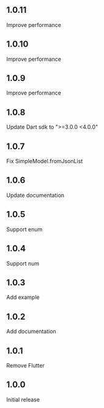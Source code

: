 ## 1.0.11

Improve performance

## 1.0.10

Improve performance

## 1.0.9

Improve performance

## 1.0.8

Update Dart sdk to ">=3.0.0 <4.0.0"

## 1.0.7

Fix SimpleModel.fromJsonList

## 1.0.6

Update documentation

## 1.0.5

Support enum

## 1.0.4

Support num

## 1.0.3

Add example

## 1.0.2

Add documentation

## 1.0.1

Remove Flutter

## 1.0.0

Initial release
